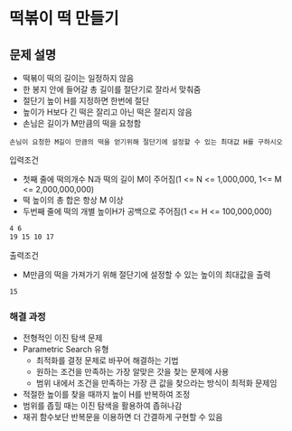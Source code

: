 # 떡볶이 떡 만들기

## 문제 설명

* 떡볶이 떡의 길이는 일정하지 않음
* 한 봉지 안에 들어갈 총 길이를 절단기로 잘라서 맞춰줌
* 절단기 높이 H를 지정하면 한번에 절단
* 높이가 H보다 긴 떡은 잘리고 아닌 떡은 잘리지 않음
* 손님은 길이가 M만큼의 떡을 요청함

`손님이 요청한 M길이 만큼의 떡을 얻기위해 절단기에 설정할 수 있는 최대값 H를 구하시오`

입력조건

* 첫째 줄에 떡의개수 N과 떡의 길이 M이 주어짐(1 <= N <= 1,000,000, 1<= M <= 2,000,000,000)
* 떡 높이의 총 합은 항상 M 이상
* 두번째 줄에 떡의 개별 높이H가 공백으로 주어짐(1 <= H <= 100,000,000)

```txt
4 6
19 15 10 17
```

출력조건

* M만큼의 떡을 가져가기 위해 절단기에 설정할 수 있는 높이의 최대값을 출력

```txt
15
```

### 해결 과정

* 전형적인 이진 탐색 문제
* Parametric Search 유형
  * 최적화를 결정 문제로 바꾸어 해결하는 기법
  * 원하는 조건을 만족하는 가장 알맞은 갓을 찾는 문제에 사용
  * 범위 내에서 조건을 만족하는 가장 큰 값을 찾으라는 방식이 최적화 문제임
* 적절한 높이를 찾을 때까지 높이 H를 반복하여 조정
* 범위를 좁힐 때는 이진 탐색을 활용하여 좁혀나감
* 재귀 함수보단 반복문을 이용하면 더 간결하게 구현할 수 있음
